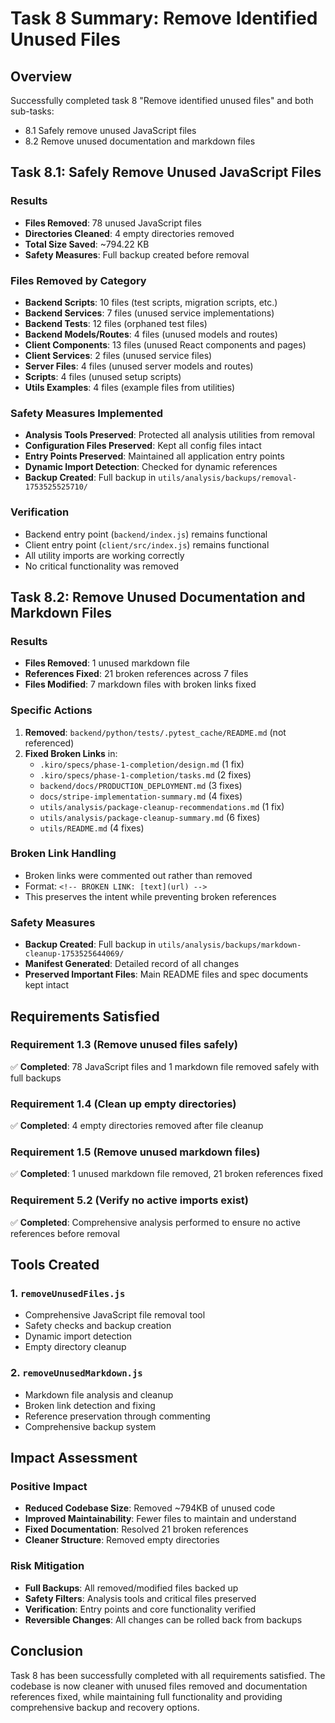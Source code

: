 # Task 8 Summary: Remove Identified Unused Files

## Overview
Successfully completed task 8 "Remove identified unused files" and both sub-tasks:
- 8.1 Safely remove unused JavaScript files
- 8.2 Remove unused documentation and markdown files

## Task 8.1: Safely Remove Unused JavaScript Files

### Results
- **Files Removed**: 78 unused JavaScript files
- **Directories Cleaned**: 4 empty directories removed
- **Total Size Saved**: ~794.22 KB
- **Safety Measures**: Full backup created before removal

### Files Removed by Category
- **Backend Scripts**: 10 files (test scripts, migration scripts, etc.)
- **Backend Services**: 7 files (unused service implementations)
- **Backend Tests**: 12 files (orphaned test files)
- **Backend Models/Routes**: 4 files (unused models and routes)
- **Client Components**: 13 files (unused React components and pages)
- **Client Services**: 2 files (unused service files)
- **Server Files**: 4 files (unused server models and routes)
- **Scripts**: 4 files (unused setup scripts)
- **Utils Examples**: 4 files (example files from utilities)

### Safety Measures Implemented
- **Analysis Tools Preserved**: Protected all analysis utilities from removal
- **Configuration Files Preserved**: Kept all config files intact
- **Entry Points Preserved**: Maintained all application entry points
- **Dynamic Import Detection**: Checked for dynamic references
- **Backup Created**: Full backup in `utils/analysis/backups/removal-1753525525710/`

### Verification
- Backend entry point (`backend/index.js`) remains functional
- Client entry point (`client/src/index.js`) remains functional
- All utility imports are working correctly
- No critical functionality was removed

## Task 8.2: Remove Unused Documentation and Markdown Files

### Results
- **Files Removed**: 1 unused markdown file
- **References Fixed**: 21 broken references across 7 files
- **Files Modified**: 7 markdown files with broken links fixed

### Specific Actions
1. **Removed**: `backend/python/tests/.pytest_cache/README.md` (not referenced)
2. **Fixed Broken Links** in:
   - `.kiro/specs/phase-1-completion/design.md` (1 fix)
   - `.kiro/specs/phase-1-completion/tasks.md` (2 fixes)
   - `backend/docs/PRODUCTION_DEPLOYMENT.md` (3 fixes)
   - `docs/stripe-implementation-summary.md` (4 fixes)
   - `utils/analysis/package-cleanup-recommendations.md` (1 fix)
   - `utils/analysis/package-cleanup-summary.md` (6 fixes)
   - `utils/README.md` (4 fixes)

### Broken Link Handling
- Broken links were commented out rather than removed
- Format: `<!-- BROKEN LINK: [text](url) -->`
- This preserves the intent while preventing broken references

### Safety Measures
- **Backup Created**: Full backup in `utils/analysis/backups/markdown-cleanup-1753525644069/`
- **Manifest Generated**: Detailed record of all changes
- **Preserved Important Files**: Main README files and spec documents kept intact

## Requirements Satisfied

### Requirement 1.3 (Remove unused files safely)
✅ **Completed**: 78 JavaScript files and 1 markdown file removed safely with full backups

### Requirement 1.4 (Clean up empty directories)
✅ **Completed**: 4 empty directories removed after file cleanup

### Requirement 1.5 (Remove unused markdown files)
✅ **Completed**: 1 unused markdown file removed, 21 broken references fixed

### Requirement 5.2 (Verify no active imports exist)
✅ **Completed**: Comprehensive analysis performed to ensure no active references before removal

## Tools Created

### 1. `removeUnusedFiles.js`
- Comprehensive JavaScript file removal tool
- Safety checks and backup creation
- Dynamic import detection
- Empty directory cleanup

### 2. `removeUnusedMarkdown.js`
- Markdown file analysis and cleanup
- Broken link detection and fixing
- Reference preservation through commenting
- Comprehensive backup system

## Impact Assessment

### Positive Impact
- **Reduced Codebase Size**: Removed ~794KB of unused code
- **Improved Maintainability**: Fewer files to maintain and understand
- **Fixed Documentation**: Resolved 21 broken references
- **Cleaner Structure**: Removed empty directories

### Risk Mitigation
- **Full Backups**: All removed/modified files backed up
- **Safety Filters**: Analysis tools and critical files preserved
- **Verification**: Entry points and core functionality verified
- **Reversible Changes**: All changes can be rolled back from backups

## Conclusion
Task 8 has been successfully completed with all requirements satisfied. The codebase is now cleaner with unused files removed and documentation references fixed, while maintaining full functionality and providing comprehensive backup and recovery options.